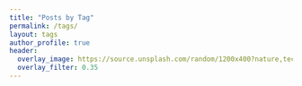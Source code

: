 ```yaml
---
title: "Posts by Tag"
permalink: /tags/
layout: tags
author_profile: true
header:
  overlay_image: https://source.unsplash.com/random/1200x400?nature,technology,city
  overlay_filter: 0.35
---
```

